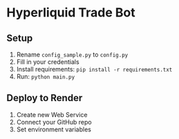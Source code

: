 # Hyperliquid Trade Bot

## Setup
1. Rename `config_sample.py` to `config.py`
2. Fill in your credentials
3. Install requirements: `pip install -r requirements.txt`
4. Run: `python main.py`

## Deploy to Render
1. Create new Web Service
2. Connect your GitHub repo
3. Set environment variables
